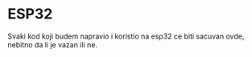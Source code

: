 # ESP32
Svaki kod koji budem napravio i koristio na esp32 ce biti sacuvan ovde, nebitno da li je vazan ili ne.